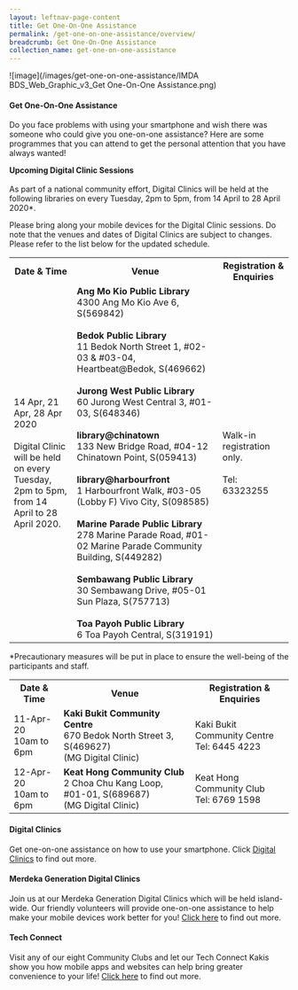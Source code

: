 ```yaml
---
layout: leftnav-page-content
title: Get One-On-One Assistance
permalink: /get-one-on-one-assistance/overview/
breadcrumb: Get One-On-One Assistance
collection_name: get-one-on-one-assistance
---
```

![image](/images/get-one-on-one-assistance/IMDA BDS_Web_Graphic_v3_Get One-On-One Assistance.png)

#### **Get One-On-One Assistance**<br>

Do you face problems with using your smartphone and wish there was someone who could give you one-on-one assistance? Here are some programmes that you can attend to get the personal attention that you have always wanted!<br>

**Upcoming Digital Clinic Sessions**
<br><br>As part of a national community effort, Digital Clinics will be held at the following libraries on every Tuesday, 2pm to 5pm, from 14 April to 28 April 2020*.

Please bring along your mobile devices for the Digital Clinic sessions. Do note that the venues and dates of Digital Clinics are subject to changes. Please refer to the list below for the updated schedule.<br>

<table>
  <tr><th><b>Date & Time</b></th>
  <th><b>Venue</b></th>
  <th><b>Registration & Enquiries</b></th></tr> 
<tr>
  <td>14 Apr, 21 Apr, 28 Apr 2020 <br><br> Digital Clinic will be held <br> on every Tuesday, 2pm to 5pm, <br> from 14 April to 28 April 2020.</td>
  <td><b>Ang Mo Kio Public Library</b> <br>4300 Ang Mo Kio Ave 6, S(569842)<br>
  <br><b>Bedok Public Library</b> <br>11 Bedok North Street 1, #02-03 & #03-04, Heartbeat@Bedok, S(469662)<br>
  <br><b>Jurong West Public Library</b> <br>60 Jurong West Central 3, #01-03, S(648346)<br>
  <br><b>library@chinatown</b> <br>133 New Bridge Road, #04-12 Chinatown Point, S(059413)<br>
  <br><b>library@harbourfront</b> <br>1 Harbourfront Walk, #03-05 (Lobby F) Vivo City, S(098585)<br>
  <br><b>Marine Parade Public Library</b> <br>278 Marine Parade Road, #01-02 Marine Parade Community Building, S(449282)<br>
  <br><b>Sembawang Public Library</b> <br>30 Sembawang Drive, #05-01 Sun Plaza, S(757713)<br>
  <br><b>Toa Payoh Public Library</b> <br>6 Toa Payoh Central, S(319191)</td>
  <td>Walk-in registration only. <br><br> Tel: 63323255</td>
</tr>
</table>
*Precautionary measures will be put in place to ensure the well-being of the participants and staff.<br>

<table>
  <tr><th><b>Date & Time</b></th>
  <th><b>Venue</b></th>
  <th><b>Registration & Enquiries</b></th></tr>
<tr>  
  <td>11-Apr-20<br>10am to 6pm</td>
  <td><b>Kaki Bukit Community Centre</b><br>670 Bedok North Street 3, S(469627)<br>(MG Digital Clinic)</td>
  <td>Kaki Bukit Community Centre<br>Tel: 6445 4223</td>
  </tr>
<tr>  
<td>12-Apr-20<br>10am to 6pm</td>
  <td><b>Keat Hong Community Club</b><br>2 Choa Chu Kang Loop, #01-01, S(689687)<br>(MG Digital Clinic)</td>
  <td>Keat Hong Community Club<br>Tel: 6769 1598</td>
  </tr> 
</table>

#### Digital Clinics<br>

Get one-on-one assistance on how to use your smartphone. Click [Digital Clinics](/get-one-on-one-assistance/digital-clinics/) to find out more.<br>

#### Merdeka Generation Digital Clinics<br>

Join us at our Merdeka Generation Digital Clinics which will be held island-wide. Our friendly volunteers will provide one-on-one assistance to help make your mobile devices work better for you! [Click here](/get-one-on-one-assistance/merdeka-generation-digital-clinics/) to find out more.<br>

#### Tech Connect<br>

Visit any of our eight Community Clubs and let our Tech Connect Kakis show you how mobile apps and websites can help bring greater convenience to your life! [Click here](/get-one-on-one-assistance/tech-connect/) to find out more.<br>

